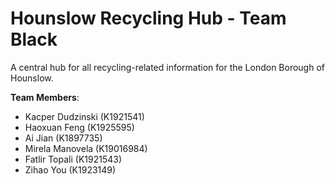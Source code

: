 # Hounslow Recycling Hub - Team Black
A central hub for all recycling-related information for the London Borough of Hounslow.  

**Team Members**:
- Kacper Dudzinski (K1921541)  
- Haoxuan Feng (K1925595)  
- Ai Jian (K1897735)  
- Mirela Manovela (K19016984)  
- Fatlir Topali (K1921543)  
- Zihao You (K1923149)  
